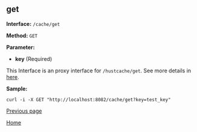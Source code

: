 ## get ##

**Interface:** `/cache/get`

**Method:** `GET`

**Parameter:** 

*  **key** (Required)

This Interface is an proxy interface for `/hustcache/get`. See more details in [here](../../hustdb/hustcache/get.md).  

**Sample:**

    curl -i -X GET "http://localhost:8082/cache/get?key=test_key"

[Previous page](../cache.md)

[Home](../../../index.md)
